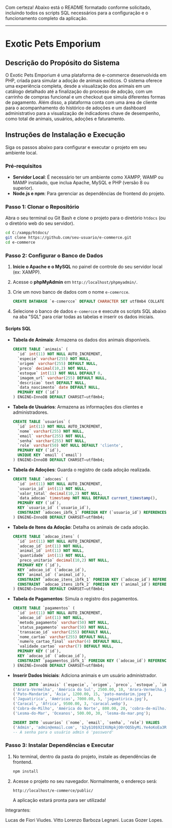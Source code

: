 Com certeza\! Abaixo está o README formatado conforme solicitado, incluindo todos os scripts SQL necessários para a configuração e o funcionamento completo da aplicação.

-----

# **Exotic Pets Emporium**

## **Descrição do Propósito do Sistema**

O Exotic Pets Emporium é uma plataforma de e-commerce desenvolvida em PHP, criada para simular a adoção de animais exóticos. O sistema oferece uma experiência completa, desde a visualização dos animais em um catálogo detalhado até a finalização do processo de adoção, com um carrinho de compras funcional e um checkout que simula diferentes formas de pagamento. Além disso, a plataforma conta com uma área de cliente para o acompanhamento do histórico de adoções e um dashboard administrativo para a visualização de indicadores chave de desempenho, como total de animais, usuários, adoções e faturamento.

## **Instruções de Instalação e Execução**

Siga os passos abaixo para configurar e executar o projeto em seu ambiente local.

### **Pré-requisitos**

  * **Servidor Local**: É necessário ter um ambiente como XAMPP, WAMP ou MAMP instalado, que inclua Apache, MySQL e PHP (versão 8 ou superior).
  * **Node.js e npm**: Para gerenciar as dependências de frontend do projeto.

### **Passo 1: Clonar o Repositório**

Abra o seu terminal ou Git Bash e clone o projeto para o diretório `htdocs` (ou o diretório web do seu servidor).

```bash
cd C:/xampp/htdocs/
git clone https://github.com/seu-usuario/e-commerce.git
cd e-commerce
```

### **Passo 2: Configurar o Banco de Dados**

1.  **Inicie o Apache e o MySQL** no painel de controle do seu servidor local (ex: XAMPP).

2.  Acesse o **phpMyAdmin** em `http://localhost/phpmyadmin/`.

3.  Crie um novo banco de dados com o nome `e-comercce`.

    ```sql
    CREATE DATABASE `e-comercce` DEFAULT CHARACTER SET utf8mb4 COLLATE utf8mb4_general_ci;
    ```

4.  Selecione o banco de dados `e-comercce` e execute os scripts SQL abaixo na aba "SQL" para criar todas as tabelas e inserir os dados iniciais.

#### **Scripts SQL**

  * **Tabela de Animais**: Armazena os dados dos animais disponíveis.

    ```sql
    CREATE TABLE `animais` (
      `id` int(11) NOT NULL AUTO_INCREMENT,
      `especie` varchar(255) NOT NULL,
      `origem` varchar(255) DEFAULT NULL,
      `preco` decimal(10,2) NOT NULL,
      `estoque` int(11) NOT NULL DEFAULT 0,
      `imagem_url` varchar(255) DEFAULT NULL,
      `descricao` text DEFAULT NULL,
      `data_nascimento` date DEFAULT NULL,
      PRIMARY KEY (`id`)
    ) ENGINE=InnoDB DEFAULT CHARSET=utf8mb4;
    ```

  * **Tabela de Usuários**: Armazena as informações dos clientes e administradores.

    ```sql
    CREATE TABLE `usuarios` (
      `id` int(11) NOT NULL AUTO_INCREMENT,
      `nome` varchar(255) NOT NULL,
      `email` varchar(255) NOT NULL,
      `senha` varchar(255) NOT NULL,
      `role` varchar(50) NOT NULL DEFAULT 'cliente',
      PRIMARY KEY (`id`),
      UNIQUE KEY `email` (`email`)
    ) ENGINE=InnoDB DEFAULT CHARSET=utf8mb4;
    ```

  * **Tabela de Adoções**: Guarda o registro de cada adoção realizada.

    ```sql
    CREATE TABLE `adocoes` (
      `id` int(11) NOT NULL AUTO_INCREMENT,
      `usuario_id` int(11) NOT NULL,
      `valor_total` decimal(10,2) NOT NULL,
      `data_adocao` timestamp NOT NULL DEFAULT current_timestamp(),
      PRIMARY KEY (`id`),
      KEY `usuario_id` (`usuario_id`),
      CONSTRAINT `adocoes_ibfk_1` FOREIGN KEY (`usuario_id`) REFERENCES `usuarios` (`id`)
    ) ENGINE=InnoDB DEFAULT CHARSET=utf8mb4;
    ```

  * **Tabela de Itens da Adoção**: Detalha os animais de cada adoção.

    ```sql
    CREATE TABLE `adocao_itens` (
      `id` int(11) NOT NULL AUTO_INCREMENT,
      `adocao_id` int(11) NOT NULL,
      `animal_id` int(11) NOT NULL,
      `quantidade` int(11) NOT NULL,
      `preco_unitario` decimal(10,2) NOT NULL,
      PRIMARY KEY (`id`),
      KEY `adocao_id` (`adocao_id`),
      KEY `animal_id` (`animal_id`),
      CONSTRAINT `adocao_itens_ibfk_1` FOREIGN KEY (`adocao_id`) REFERENCES `adocoes` (`id`),
      CONSTRAINT `adocao_itens_ibfk_2` FOREIGN KEY (`animal_id`) REFERENCES `animais` (`id`)
    ) ENGINE=InnoDB DEFAULT CHARSET=utf8mb4;
    ```

  * **Tabela de Pagamentos**: Simula o registro dos pagamentos.

    ```sql
    CREATE TABLE `pagamentos` (
      `id` int(11) NOT NULL AUTO_INCREMENT,
      `adocao_id` int(11) NOT NULL,
      `metodo_pagamento` varchar(50) NOT NULL,
      `status_pagamento` varchar(50) NOT NULL,
      `transacao_id` varchar(255) DEFAULT NULL,
      `nome_cartao` varchar(255) DEFAULT NULL,
      `numero_cartao_final` varchar(4) DEFAULT NULL,
      `validade_cartao` varchar(7) DEFAULT NULL,
      PRIMARY KEY (`id`),
      KEY `adocao_id` (`adocao_id`),
      CONSTRAINT `pagamentos_ibfk_1` FOREIGN KEY (`adocao_id`) REFERENCES `adocoes` (`id`)
    ) ENGINE=InnoDB DEFAULT CHARSET=utf8mb4;
    ```

  * **Inserir Dados Iniciais**: Adiciona animais e um usuário administrador.

    ```sql
    INSERT INTO `animais` (`especie`, `origem`, `preco`, `estoque`, `imagem_url`) VALUES
    ('Arara-Vermelha', 'América do Sul', 2500.00, 10, 'Arara-Vermelha.jpg'),
    ('Pato-Mandarim', 'Ásia', 1200.00, 15, 'pato-mandarim.jpeg'),
    ('Jaguatirica', 'Américas', 7000.00, 5, 'jaguatirica.jpg'),
    ('Caracal', 'África', 9500.00, 3, 'caracal.webp'),
    ('Cobra-de-Milho', 'América do Norte', 800.00, 20, 'cobra-de-milho.webp'),
    ('Lesma-do-Mar', 'Oceanos', 500.00, 30, 'lesma-do-mar.png');

    INSERT INTO `usuarios` (`nome`, `email`, `senha`, `role`) VALUES
    ('Admin', 'admin@email.com', '$2y$10$92IXUNpkjO0rOQ5byMi.Ye4oKoEa3Ro9llC/.og/at2.uheWG/igi', 'admin');
    -- A senha para o usuário admin é 'password'
    ```

### **Passo 3: Instalar Dependências e Executar**

1.  No terminal, dentro da pasta do projeto, instale as dependências de frontend.

    ```bash
    npm install
    ```

2.  Acesse o projeto no seu navegador. Normalmente, o endereço será:

    `http://localhost/e-commerce/public/`

    A aplicação estará pronta para ser utilizada\!

Integrantes:

Lucas de Fiori Viudes.
Vitto Lorenzo Barboza Legnani.
Lucas Gozer Lopes.

